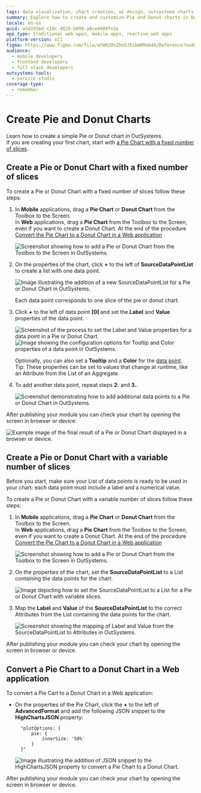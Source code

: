 ```yaml
---
tags: data visualization, chart creation, ui design, outsystems charts, outsystems platform
summary: Explore how to create and customize Pie and Donut charts in OutSystems 11 (O11) for both mobile and web applications.
locale: en-us
guid: a5d2d3bd-c18c-4828-b099-a0ce4980fe1e
app_type: traditional web apps, mobile apps, reactive web apps
platform-version: o11
figma: https://www.figma.com/file/eFWRZ0nZhm5J5ibmKMak49/Reference?node-id=609:467
audience:
  - mobile developers
  - frontend developers
  - full stack developers
outsystems-tools:
  - service studio
coverage-type:
  - remember
---
```


# Create Pie and Donut Charts

Learn how to create a simple Pie or Donut chart in OutSystems.  
If you are creating your first chart, start with [a Pie Chart with a fixed number of slices](#create-a-pie-chart-with-a-fixed-number-of-slices).

## Create a Pie or Donut Chart with a fixed number of slices

To create a Pie or Donut Chart with a fixed number of slices follow these steps:

1. In **Mobile** applications, drag a **Pie Chart** or **Donut Chart** from the Toolbox to the Screen.  
    In **Web** applications, drag a **Pie Chart** from the Toolbox to the Screen, even if you want to create a Donut Chart. At the end of the procedure [Convert the Pie Chart to a Donut Chart in a Web application](#convert-a-pie-chart-to-a-donut-chart-in-a-web-application)

    ![Screenshot showing how to add a Pie or Donut Chart from the Toolbox to the Screen in OutSystems.](images/pie-01.png "Adding a Pie or Donut Chart to the Screen")

1. On the properties of the chart, click **+** to the left of **SourceDataPointList** to create a list with one data point.

    ![Image illustrating the addition of a new SourceDataPointList for a Pie or Donut Chart in OutSystems.](images/pie-02.png "Creating a Data Point List for the Chart")

    Each data point corresponds to one slice of the pie or donut chart.

1. Click **+** to the left of data point **\[0\]** and set the **Label** and **Value** properties of the data point.
  
    ![Screenshot of the process to set the Label and Value properties for a data point in a Pie or Donut Chart.](images/pie-03.png "Setting Label and Value for a Data Point")
    ![Image showing the configuration options for Tooltip and Color properties of a data point in OutSystems.](images/pie-04.png "Configuring Data Point Properties")

    Optionally, you can also set a **Tooltip** and a **Color** for the [data point](../auto/charts-api.final.md#Structure_DataPoint).  
    Tip: These properties can be set to values that change at runtime, like an Attribute from the List of an Aggregate.

1. To add another data point, repeat steps **2.** and **3.**.

    ![Screenshot demonstrating how to add additional data points to a Pie or Donut Chart in OutSystems.](images/pie-07.png "Adding Multiple Data Points to the Chart")

After publishing your module you can check your chart by opening the screen in browser or device:

![Example image of the final result of a Pie or Donut Chart displayed in a browser or device.](images/pie-result.png "Final Result of the Pie or Donut Chart")

## Create a Pie or Donut Chart with a variable number of slices

Before you start, make sure your List of data points is ready to be used in your chart: each data point must include a label and a numerical value.

To create a Pie or Donut Chart with a variable number of slices follow these steps:

1. In **Mobile** applications, drag a **Pie Chart** or **Donut Chart** from the Toolbox to the Screen.  
    In **Web** applications, drag a **Pie Chart** from the Toolbox to the Screen, even if you want to create a Donut Chart. At the end of the procedure [Convert the Pie Chart to a Donut Chart in a Web application](#convert-a-pie-chart-to-a-donut-chart-in-a-web-application)

    ![Screenshot showing how to add a Pie or Donut Chart from the Toolbox to the Screen in OutSystems.](images/pie-01.png "Adding a Pie or Donut Chart to the Screen")

1. On the properties of the chart, set the **SourceDataPointList** to a List containing the data points for the chart.

    ![Image depicting how to set the SourceDataPointList to a List for a Pie or Donut Chart with variable slices.](images/pie-a02.png "Setting the SourceDataPointList for Variable Slices")

1. Map the **Label** and **Value** of the **SourceDataPointList** to the correct Attributes from the List containing the data points for the chart.

    ![Screenshot showing the mapping of Label and Value from the SourceDataPointList to Attributes in OutSystems.](images/pie-a03.png "Mapping Label and Value for Data Points")

After publishing your module you can check your chart by opening the screen in browser or device.

## Convert a Pie Chart to a Donut Chart in a Web application

To convert a Pie Cart to a Donut Chart in a Web application:

* On the properties of the Pie Chart, click the **+** to the left of **AdvancedFormat** and add the following JSON snippet to the **HighChartsJSON** property:

        "plotOptions: {
            pie: {
                innerSize: '50%'
            }
        }"

    ![Image illustrating the addition of JSON snippet to the HighChartsJSON property to convert a Pie Chart to a Donut Chart.](images/donut-w01.png "Converting a Pie Chart to a Donut Chart")

After publishing your module you can check your chart by opening the screen in browser or device.
